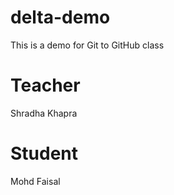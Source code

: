 # delta-demo
This is a demo for Git to GitHub class

# Teacher
Shradha Khapra

# Student 
Mohd Faisal